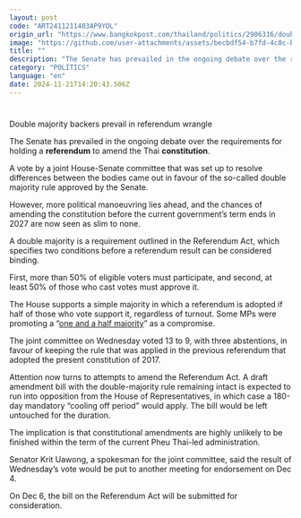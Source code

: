 ```yaml
---
layout: post
code: "ART2411211403AP9YOL"
origin_url: "https://www.bangkokpost.com/thailand/politics/2906316/double-majority-backers-prevail-in-referendum-wrangle"
image: "https://github.com/user-attachments/assets/becbdf54-b7fd-4c8c-ba88-6e2d9afb8687"
title: ""
description: "The Senate has prevailed in the ongoing debate over the requirements for holding a  referendum  to amend the Thai  constitution ."
category: "POLITICS"
language: "en"
date: 2024-11-21T14:20:43.506Z
---
```


# 

Double majority backers prevail in referendum wrangle

The Senate has prevailed in the ongoing debate over the requirements for holding a **referendum** to amend the Thai **constitution**.

A vote by a joint House-Senate committee that was set up to resolve differences between the bodies came out in favour of the so-called double majority rule approved by the Senate.

However, more political manoeuvring lies ahead, and the chances of amending the constitution before the current government’s term ends in 2027 are now seen as slim to none.

A double majority is a requirement outlined in the Referendum Act, which specifies two conditions before a referendum result can be considered binding.

First, more than 50% of eligible voters must participate, and second, at least 50% of those who cast votes must approve it.

The House supports a simple majority in which a referendum is adopted if half of those who vote support it, regardless of turnout. Some MPs were promoting a “[one and a half majority](https://www.bangkokpost.com/thailand/politics/2905666/middle-path-sought-in-referendum-majority-row)” as a compromise.

The joint committee on Wednesday voted 13 to 9, with three abstentions, in favour of keeping the rule that was applied in the previous referendum that adopted the present constitution of 2017.

Attention now turns to attempts to amend the Referendum Act. A draft amendment bill with the double-majority rule remaining intact is expected to run into opposition from the House of Representatives, in which case a 180-day mandatory “cooling off period” would apply. The bill would be left untouched for the duration.

The implication is that constitutional amendments are highly unlikely to be finished within the term of the current Pheu Thai-led administration.

Senator Krit Uawong, a spokesman for the joint committee, said the result of Wednesday’s vote would be put to another meeting for endorsement on Dec 4.

On Dec 6, the bill on the Referendum Act will be submitted for consideration.